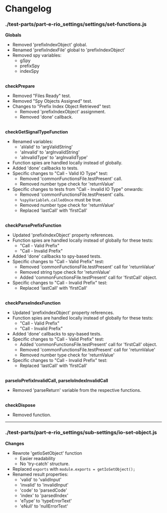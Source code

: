 # Changelog

### ./test-parts/part-e-rio_settings/settings/set-functions.js

**Globals**
* Removed 'prefixIndexObject' global.
* Renamed 'prefixIndexFile' global to 'prefixIndexObject'
* Removed spy variables:
	* gSpy
	* prefixSpy
	* indexSpy

\
**checkPrepare**
* Removed "Files Ready" test.
* Removed "Spy Objects Assigned" test.
* Changes to "Prefix Index Object Retrieved" test:
	* Removed 'prefixIndexObject' assignment.
	* Removed 'done' callback.

\
**checkGetSignalTypeFunction**
* Renamed variables:
	* 'aValid' to 'argValidString'
	* 'aInvalid' to 'argInvalidString'
	* 'aInvalidType' to 'argInvalidType'
* Function spies are handled locally instead of globally.
* Added 'done' callbacks to tests.
* Specific changes to "Call - Valid IO Type" test:
	* Removed 'commonFunctionsFile.testPresent' call.
	* Removed number type check for 'returnValue'
* Specific changes to tests from "Call - Invalid IO Type" onwards:
	* Removed 'commonFunctionsFile.testPresent' calls.
	* `%spyVariable%.calledOnce` must be true.
	* Removed number type check for 'returnValue'
	* Replaced 'lastCall' with 'firstCall'

\
**checkParsePrefixFunction**
* Updated 'prefixIndexObject' property references.
* Function spies are handled locally instead of globally for these tests:
	* "Call - Valid Prefix"
	* "Call - Invalid Prefix"
* Added 'done' callbacks to spy-based tests.
* Specific changes to "Call - Valid Prefix" test:
	* Removed 'commonFunctionsFile.testPresent' call for 'returnValue'
	* Removed string type check for 'returnValue'
	* Added 'commonFunctionsFile.testPresent' call for 'firstCall' object.
* Specific changes to "Call - Invalid Prefix" test:
	* Replaced 'lastCall' with 'firstCall'

\
**checkParseIndexFunction**
* Updated 'prefixIndexObject' property references.
* Function spies are handled locally instead of globally for these tests:
	* "Call - Valid Prefix"
	* "Call - Invalid Prefix"
* Added 'done' callbacks to spy-based tests.
* Specific changes to "Call - Valid Prefix" test:
	* Added 'commonFunctionsFile.testPresent' call for 'firstCall' object.
	* Removed 'commonFunctionsFile.testPresent' call for 'returnValue'
	* Removed number type check for 'returnValue'
* Specific changes to "Call - Invalid Prefix" test:
	* Replaced 'lastCall' with 'firstCall'

\
**parseIoPrefixInvalidCall, parseIoIndexInvalidCall**
* Removed 'parseReturn' variable from the respective functions.

\
**checkDispose**
* Removed function.

---

### ./test-parts/part-e-rio_settings/sub-settings/io-set-object.js

**Changes**
* Rewrote 'getIoSetObject' function
	* Easier readability
	* No 'try-catch' structure.
* Replaced `exports` with `module.exports = getIoSetObject();`
* Renamed result properties:
	* 'valid' to 'validInput'
	* 'invalid' to 'invalidInput'
	* 'code' to 'parsedCode'
	* 'index' to 'parsedIndex'
	* 'eType' to 'typeErrorText'
	* 'eNull' to 'nullErrorText'
